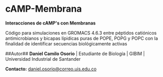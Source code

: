 cAMP-Membrana
=============

**Interacciones de cAMP's con Membranas**

Código para simulaciones en GROMACS 4.6.3 entre péptidos catiónicos antimicrobianos y bicapas lípidicas puras de POPE, POPG y POPC con la finalidad de identificar secuencias biológicamente activas

##Autor##
**Daniel Camilo Osorio** |
Estudiante de Biología | GIBIM | Universidad Industrial de Santander 

**Contacto:**
daniel.osorio@correo.uis.edu.co


